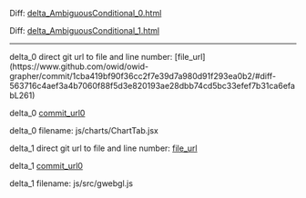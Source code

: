 Diff: [delta_AmbiguousConditional_0.html](./delta_AmbiguousConditional_0.html)

Diff: [delta_AmbiguousConditional_1.html](./delta_AmbiguousConditional_1.html)

<hr>
delta_0 direct git url to file and line number: [file_url](https://www.github.com/owid/owid-grapher/commit/1cba419bf90f36cc2f7e39d7a980d91f293ea0b2/#diff-563716c4aef3a4b7060f88f5d3e820193ae28dbb74cd5bc33efef7b31ca6efabL261)

delta_0 [commit_url0](https://www.github.com/owid/owid-grapher/commit/1cba419bf90f36cc2f7e39d7a980d91f293ea0b2)

delta_0 filename: js/charts/ChartTab.jsx



delta_1 direct git url to file and line number: [file_url](https://www.github.com/weex-plugins/Gcanvas-For-Apache-weex/commit/6a373fd3564173e128c23d73c56584c891da58bd/#diff-f45f9b9fb435806a86eaf4aea54c778c878f4f25310a35827fdf2dd202dc1319L1384)

delta_1 [commit_url0](https://www.github.com/weex-plugins/Gcanvas-For-Apache-weex/commit/6a373fd3564173e128c23d73c56584c891da58bd)

delta_1 filename: js/src/gwebgl.js



